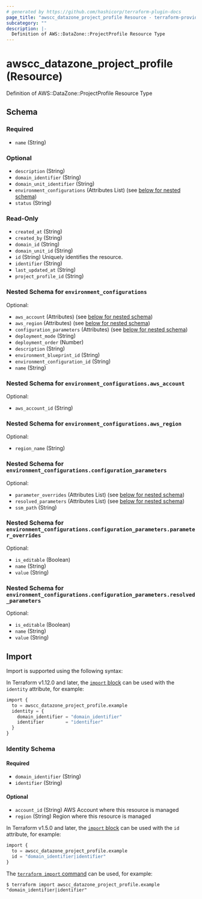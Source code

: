 ```yaml
---
# generated by https://github.com/hashicorp/terraform-plugin-docs
page_title: "awscc_datazone_project_profile Resource - terraform-provider-awscc"
subcategory: ""
description: |-
  Definition of AWS::DataZone::ProjectProfile Resource Type
---
```


# awscc_datazone_project_profile (Resource)

Definition of AWS::DataZone::ProjectProfile Resource Type



<!-- schema generated by tfplugindocs -->
## Schema

### Required

- `name` (String)

### Optional

- `description` (String)
- `domain_identifier` (String)
- `domain_unit_identifier` (String)
- `environment_configurations` (Attributes List) (see [below for nested schema](#nestedatt--environment_configurations))
- `status` (String)

### Read-Only

- `created_at` (String)
- `created_by` (String)
- `domain_id` (String)
- `domain_unit_id` (String)
- `id` (String) Uniquely identifies the resource.
- `identifier` (String)
- `last_updated_at` (String)
- `project_profile_id` (String)

<a id="nestedatt--environment_configurations"></a>
### Nested Schema for `environment_configurations`

Optional:

- `aws_account` (Attributes) (see [below for nested schema](#nestedatt--environment_configurations--aws_account))
- `aws_region` (Attributes) (see [below for nested schema](#nestedatt--environment_configurations--aws_region))
- `configuration_parameters` (Attributes) (see [below for nested schema](#nestedatt--environment_configurations--configuration_parameters))
- `deployment_mode` (String)
- `deployment_order` (Number)
- `description` (String)
- `environment_blueprint_id` (String)
- `environment_configuration_id` (String)
- `name` (String)

<a id="nestedatt--environment_configurations--aws_account"></a>
### Nested Schema for `environment_configurations.aws_account`

Optional:

- `aws_account_id` (String)


<a id="nestedatt--environment_configurations--aws_region"></a>
### Nested Schema for `environment_configurations.aws_region`

Optional:

- `region_name` (String)


<a id="nestedatt--environment_configurations--configuration_parameters"></a>
### Nested Schema for `environment_configurations.configuration_parameters`

Optional:

- `parameter_overrides` (Attributes List) (see [below for nested schema](#nestedatt--environment_configurations--configuration_parameters--parameter_overrides))
- `resolved_parameters` (Attributes List) (see [below for nested schema](#nestedatt--environment_configurations--configuration_parameters--resolved_parameters))
- `ssm_path` (String)

<a id="nestedatt--environment_configurations--configuration_parameters--parameter_overrides"></a>
### Nested Schema for `environment_configurations.configuration_parameters.parameter_overrides`

Optional:

- `is_editable` (Boolean)
- `name` (String)
- `value` (String)


<a id="nestedatt--environment_configurations--configuration_parameters--resolved_parameters"></a>
### Nested Schema for `environment_configurations.configuration_parameters.resolved_parameters`

Optional:

- `is_editable` (Boolean)
- `name` (String)
- `value` (String)

## Import

Import is supported using the following syntax:

In Terraform v1.12.0 and later, the [`import` block](https://developer.hashicorp.com/terraform/language/import) can be used with the `identity` attribute, for example:

```terraform
import {
  to = awscc_datazone_project_profile.example
  identity = {
    domain_identifier = "domain_identifier"
    identifier        = "identifier"
  }
}
```

<!-- schema generated by tfplugindocs -->
### Identity Schema

#### Required

- `domain_identifier` (String)
- `identifier` (String)

#### Optional

- `account_id` (String) AWS Account where this resource is managed
- `region` (String) Region where this resource is managed

In Terraform v1.5.0 and later, the [`import` block](https://developer.hashicorp.com/terraform/language/import) can be used with the `id` attribute, for example:

```terraform
import {
  to = awscc_datazone_project_profile.example
  id = "domain_identifier|identifier"
}
```

The [`terraform import` command](https://developer.hashicorp.com/terraform/cli/commands/import) can be used, for example:

```shell
$ terraform import awscc_datazone_project_profile.example "domain_identifier|identifier"
```
